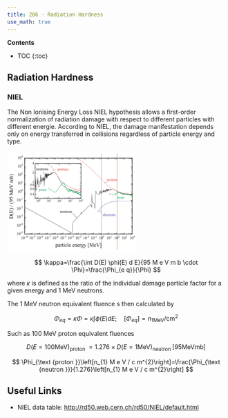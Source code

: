 ```yaml
---
title: 206 - Radiation Hardness
use_math: true  
---
```



**Contents**
* TOC
{:toc}


## Radiation Hardness 

### NIEL

The Non Ionising Energy Loss NIEL hypothesis allows a first-order normalization
of radiation damage with respect to different particles with different energie.
According to NIEL, the damage manifestation depends only on energy
transferred in collisions regardless of particle energy and type.

<img src="/images/NIEL.png" width="300"/>

$$
\kappa=\frac{\int D(E) \phi(E) d E}{95 M e V m b \cdot \Phi}=\frac{\Phi_{e q}}{\Phi}
$$

where $\kappa$ is defined as the ratio of the individual damage particle factor for a given energy and 1 MeV neutrons.

The 1 MeV neutron equivalent fluence s then calculated by

$$
\Phi_{e q}=\kappa \Phi=\kappa \int \phi(E) d E ; \quad\left[\Phi_{e q}\right]=n_{1 \mathrm{MeV}} / \mathrm{cm}^{2}
$$

Such as 100 MeV proton equivalent fluences 

$$
D(E=100 \mathrm{MeV})_{\text {proton }}=1.276 \times D(E=1 \mathrm{MeV})_{\text {neutron }}[95 \mathrm{MeV} \mathrm{mb}]
$$

$$
\Phi_{\text {proton }}\left[n_{1} M e V / c m^{2}\right]=\frac{\Phi_{\text {neutron }}}{1.276}\left[n_{1} M e V / c m^{2}\right]
$$



## Useful Links
- NIEL data table: http://rd50.web.cern.ch/rd50/NIEL/default.html



